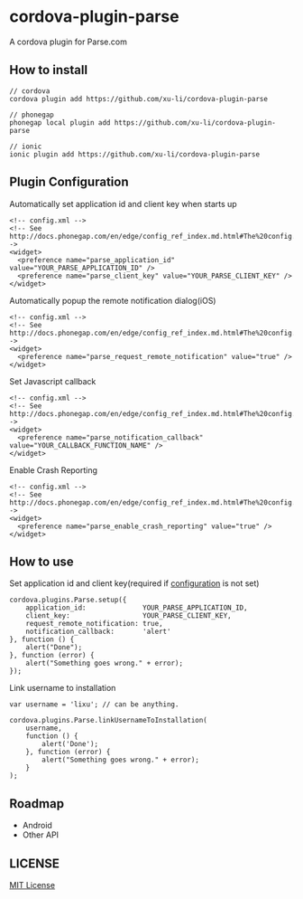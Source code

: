 # cordova-plugin-parse

A cordova plugin for Parse.com

## How to install

```
// cordova
cordova plugin add https://github.com/xu-li/cordova-plugin-parse

// phonegap
phonegap local plugin add https://github.com/xu-li/cordova-plugin-parse

// ionic
ionic plugin add https://github.com/xu-li/cordova-plugin-parse
```

## Plugin Configuration

Automatically set application id and client key when starts up
```
<!-- config.xml -->
<!-- See http://docs.phonegap.com/en/edge/config_ref_index.md.html#The%20config.xml%20File-->
<widget>
  <preference name="parse_application_id" value="YOUR_PARSE_APPLICATION_ID" />
  <preference name="parse_client_key" value="YOUR_PARSE_CLIENT_KEY" />
</widget>
```

Automatically popup the remote notification dialog(iOS)
```
<!-- config.xml -->
<!-- See http://docs.phonegap.com/en/edge/config_ref_index.md.html#The%20config.xml%20File-->
<widget>
  <preference name="parse_request_remote_notification" value="true" />
</widget>
```

Set Javascript callback
```
<!-- config.xml -->
<!-- See http://docs.phonegap.com/en/edge/config_ref_index.md.html#The%20config.xml%20File-->
<widget>
  <preference name="parse_notification_callback" value="YOUR_CALLBACK_FUNCTION_NAME" />
</widget>
```

Enable Crash Reporting
```
<!-- config.xml -->
<!-- See http://docs.phonegap.com/en/edge/config_ref_index.md.html#The%20config.xml%20File-->
<widget>
  <preference name="parse_enable_crash_reporting" value="true" />
</widget>
```

## How to use

Set application id and client key(required if [configuration](https://github.com/xu-li/cordova-plugin-parse/blob/master/README.md#plugin-configuration) is not set)

```
cordova.plugins.Parse.setup({
    application_id:              YOUR_PARSE_APPLICATION_ID,
    client_key:                  YOUR_PARSE_CLIENT_KEY,
    request_remote_notification: true,
    notification_callback:       'alert'
}, function () {
    alert("Done");
}, function (error) {
    alert("Something goes wrong." + error);
});
```

Link username to installation
```
var username = 'lixu'; // can be anything.

cordova.plugins.Parse.linkUsernameToInstallation(
    username,
    function () {
        alert('Done');
    }, function (error) {
        alert("Something goes wrong." + error);
    }
);
```

## Roadmap

* Android
* Other API

## LICENSE

[MIT License](http://opensource.org/licenses/MIT)
